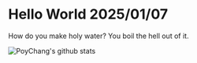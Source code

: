 # Hello World 2025/01/07

How do you make holy water? You boil the hell out of it.

![PoyChang's github stats](https://github-readme-stats.vercel.app/api?username=poychang&show_icons=true&theme=dracula)
